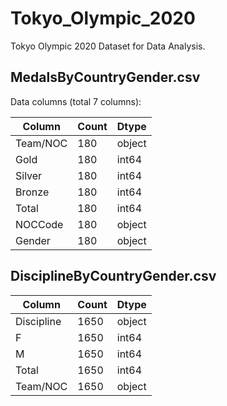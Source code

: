 # Tokyo_Olympic_2020

Tokyo Olympic 2020 Dataset for Data Analysis.

## MedalsByCountryGender.csv 

Data columns (total 7 columns):

|Column | Count | Dtype |
|-------|------ | ------ |
Team/NOC | 180   |  object
Gold   |   180   | int64 
Silver  |  180   |  int64 
Bronze |   180   |  int64 
Total  |   180  | int64 
NOCCode |  180  |object
Gender |   180   |  object

## DisciplineByCountryGender.csv
|Column | Count | Dtype |
|-------|------ | ------ |
Discipline | 1650   |  object
F   |   1650   | int64 
M  |  1650   |  int64 
Total  |   1650  | int64 
Team/NOC |  1650  |object




